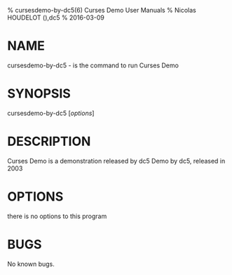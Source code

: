 % cursesdemo-by-dc5(6) Curses Demo User Manuals
% Nicolas HOUDELOT (),dc5
% 2016-03-09

# NAME
cursesdemo-by-dc5 - is the command to run Curses Demo 

# SYNOPSIS
cursesdemo-by-dc5 [*options*]

# DESCRIPTION
Curses Demo  is a demonstration released by dc5
Demo by dc5, released in 2003

# OPTIONS
there is no options to this program

# BUGS
No known bugs.
